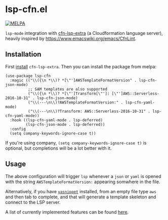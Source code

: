 # lsp-cfn.el
[![MELPA](https://melpa.org/packages/lsp-cfn-badge.svg)](https://melpa.org/#/lsp-cfn)

`lsp-mode` integration with [cfn-lsp-extra](https://github.com/LaurenceWarne/cfn-lsp-extra) (a Cloudformation language server), heavily inspired by https://www.emacswiki.org/emacs/CfnLint.

## Installation

First [install](https://github.com/LaurenceWarne/cfn-lsp-extra#installation) `cfn-lsp-extra`.  Then you can install the package from melpa:

```elisp
(use-package lsp-cfn
  :magic (("\\({\n *\\)? *[\"']AWSTemplateFormatVersion" . lsp-cfn-json-mode)
          ;; SAM templates are also supported
          ("\\({\n *\\)? *[\"']Transform[\"']: [\"']AWS::Serverless-2016-10-31" . lsp-cfn-json-mode)
          ("\\(---\n\\)?AWSTemplateFormatVersion:" . lsp-cfn-yaml-mode)
          ("\\(---\n\\)?Transform: AWS::Serverless-2016-10-31" . lsp-cfn-yaml-mode))
  :hook ((lsp-cfn-yaml-mode . lsp-deferred)
         (lsp-cfn-json-mode . lsp-deferred))
  :config
  (setq company-keywords-ignore-case t))
```

If you're using company, `(setq company-keywords-ignore-case t)` is optional, but completions will be a lot better with it.

## Usage

The above configuration will trigger `lsp` whenever a `json` or `yaml` is opened with the string `AWSTemplateFormatVersion:` appearing somwhere in the file.

Alternatively, if you have [`yasnippet`](https://github.com/joaotavora/yasnippet) installed, from an empty file type `aws` and then tab to complete, and that will generate a template skeleton and connect to the LSP server.

A list of currently implemented features can be found [here](https://github.com/LaurenceWarne/cfn-lsp-extra#features).
